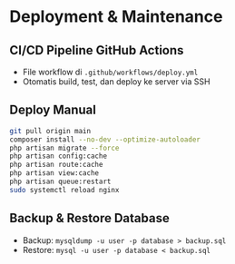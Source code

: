 # Deployment & Maintenance

## CI/CD Pipeline GitHub Actions
- File workflow di `.github/workflows/deploy.yml`
- Otomatis build, test, dan deploy ke server via SSH

## Deploy Manual
```bash
git pull origin main
composer install --no-dev --optimize-autoloader
php artisan migrate --force
php artisan config:cache
php artisan route:cache
php artisan view:cache
php artisan queue:restart
sudo systemctl reload nginx
```

## Backup & Restore Database
- Backup: `mysqldump -u user -p database > backup.sql`
- Restore: `mysql -u user -p database < backup.sql`
